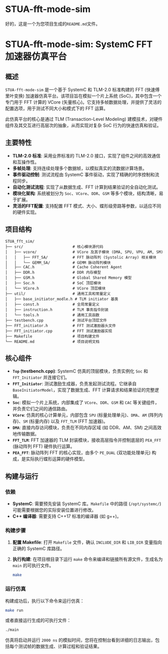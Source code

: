 # STUA-fft-mode-sim
好的，这是一个为您项目生成的`README.md`文件。

# STUA-fft-mode-sim: SystemC FFT 加速器仿真平台

## 概述

`STUA-fft-mode-sim` 是一个基于 SystemC 和 TLM-2.0 标准构建的 FFT (快速傅里叶变换) 加速器仿真平台。该项目旨在模拟一个片上系统 (SoC)，其中包含一个专门用于 FFT 计算的 VCore (矢量核心)。它支持多帧数据处理，并提供了灵活的配置选项，用于测试不同大小和模式下的 FFT 运算。

此仿真平台的核心是通过 TLM (Transaction-Level Modeling) 建模技术，对硬件组件及其交互进行高层次的抽象，从而实现对复杂 SoC 行为的快速仿真和验证。

## 主要特性

  - **TLM-2.0 标准**: 采用业界标准的 TLM-2.0 接口，实现了组件之间的高效通信和互操作性。
  - **多帧处理**: 支持连续处理多个数据帧，以模拟真实的流数据计算场景。
  - **事件驱动控制**: 测试流程由 SystemC 事件驱动，实现了精确的时序控制和流程同步。
  - **自动化测试流程**: 实现了从数据生成、FFT 计算到结果验证的全自动化测试。
  - **模块化架构**: 系统被划分为 `Soc`、`VCore`、`DDR`、`GSM` 等多个模块，结构清晰，易于扩展。
  - **灵活的FFT配置**: 支持配置 FFT 模式、大小、蝶形级旁路等参数，以适应不同的硬件实现。

## 项目结构

```
STUA_fft_sim/
├── src/                      # 核心模块源代码
│   ├── vcore/                # VCore 及其子模块 (DMA, SPU, VPU, AM, SM)
│   │   ├── FFT_SA/           # FFT 脉动阵列 (Systolic Array) 相关模块
│   │   └── GEMM_SA/          # GEMM 脉动阵列模块
│   ├── CAC.h                 # Cache Coherent Agent
│   ├── DDR.h                 # DDR 内存模型
│   ├── GSM.h                 # Global Shared Memory 模型
│   ├── Soc.h                 # SoC 顶层模块
│   └── VCore.h               # VCore 顶层模块
├── util/                     # 通用工具和常量定义
│   ├── base_initiator_modle.h # TLM initiator 基类
│   ├── const.h               # 全局常量定义
│   ├── instruction.h         # TLM 事务指令封装
│   └── tools.h               # 通用工具函数
├── testbench.cpp             # 测试平台顶层文件
├── FFT_initiator.h           # FFT 测试激励器头文件
├── FFT_initiator.cpp         # FFT 测试激励器实现
├── Makefile                  # 项目构建文件
└── README.md                 # 项目说明文档
```

## 核心组件

  - **`Top` (testbench.cpp)**: SystemC 仿真的顶层模块，负责实例化 `Soc` 和 `FFT_Initiator` 并连接它们。
  - **`FFT_Initiator`**: 测试激励生成器，负责发起测试流程。它继承自 `BaseInitiatorModel`，实现了数据生成、FFT 计算请求和结果验证的完整逻辑。
  - **`Soc`**: 模拟一个片上系统，内部集成了 `VCore`、`DDR`、`GSM` 和 `CAC` 等关键组件，并负责它们之间的通信路由。
  - **`VCore`**: 仿真的核心计算单元，内部包含 `SPU` (标量处理单元)、`DMA`、`AM` (阵列内存)、`SM` (标量内存) 以及 `FFT_TLM` (FFT 加速器)。
  - **`DMA`**: 直接内存访问模块，负责在不同内存区域 (如 DDR、AM、SM) 之间高效地传输数据。
  - **`FFT_TLM`**: FFT 加速器的 TLM 封装模块，接收高层指令并控制底层的 `PEA_FFT` (脉动阵列 FFT) 硬件执行运算。
  - **`PEA_FFT`**: 脉动阵列 FFT 的核心实现，由多个 `PE_DUAL` (双功能处理单元) 构成，是实际执行蝶形运算的硬件模型。

## 构建与运行

### 依赖

  - **SystemC**: 需要预先安装 SystemC 库。`Makefile` 中的路径 (`/opt/systemc/`) 可能需要根据您的实际安装位置进行修改。
  - **C++ 编译器**: 需要支持 C++17 标准的编译器 (如 g++)。

### 构建步骤

1.  **配置 Makefile**: 打开 `Makefile` 文件，确认 `INCLUDE_DIR` 和 `LIB_DIR` 变量指向正确的 SystemC 库路径。

2.  **执行构建**: 在项目根目录下运行 `make` 命令来编译和链接所有源文件，生成名为 `main` 的可执行文件。

    ```bash
    make
    ```

### 运行仿真

构建成功后，执行以下命令来运行仿真：

```bash
make run
```

或者直接运行生成的可执行文件：

```bash
./main
```

仿真将启动并运行 `2000 ns` 的模拟时间，您将在控制台看到详细的日志输出，包括每个测试帧的数据生成、计算过程和验证结果。